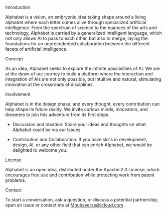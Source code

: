 Introduction

AIphabet is a vision, an embryonic idea taking shape around a living alphabet where each letter comes alive through specialized artificial intelligence. From the spectrum of science to the nuances of the arts and technology, AIphabet is carried by a generalized intelligent language, which not only allows AI to pass to each other, but also to merge, laying the foundations for an unprecedented collaboration between the different facets of artificial intelligence.

Concept

As an idea, AIphabet seeks to explore the infinite possibilities of AI. We are at the dawn of our journey to build a platform where the interaction and integration of AIs are not only possible, but intuitive and natural, stimulating innovation at the crossroads of disciplines.

Involvement

AIphabet is in the design phase, and every thought, every contribution can help shape its future reality. We invite curious minds, innovators, and dreamers to join this adventure from its first steps.

- Discussion and Ideation: Share your ideas and thoughts on what AIphabet could be via our Issues.

- Contribution and Collaboration: If you have skills in development, design, AI, or any other field that can enrich AIphabet, we would be delighted to welcome you.

License

AIphabet is an open idea, distributed under the Apache 2.0 License, which encourages free use and contribution while protecting work from patent problems.

Contact

To start a conversation, ask a question, or discuss a potential partnership, open an issue or contact me at Mouhaverse@icloud.com .
